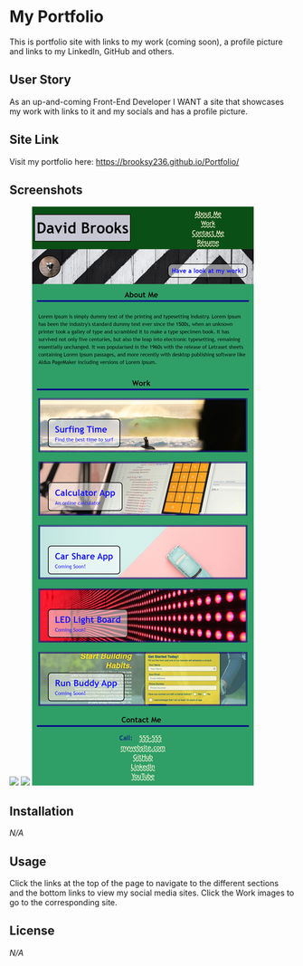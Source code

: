 # **My Portfolio**

This is portfolio site with links to my work (coming soon), a profile picture and links to my LinkedIn, GitHub and others. 

## **User Story**

As an up-and-coming Front-End Developer I WANT a site that showcases my work with links to it and my socials and has a profile picture.

## **Site Link**

Visit my portfolio here: https://brooksy236.github.io/Portfolio/

## **Screenshots**

![](images/(1)Fullscreen_view.png%0D) 
![](images/(2)Smallscreen_view.png%0D) 
![](images/(3)Tablet_view.png) 

## **Installation**

_N/A_

## **Usage**

Click the links at the top of the page to navigate to the different sections and the bottom links to view my social media sites. Click the Work images to go to the corresponding site.

## **License**

_N/A_